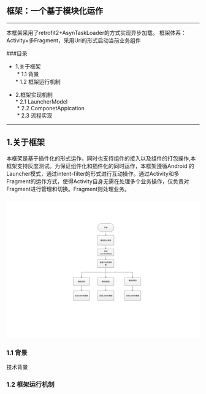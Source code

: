 ## 框架：一个基于模块化运作
---


本框架采用了retrofit2+AsynTaskLoader的方式实现异步加载。
 框架体系： Activity+多Fragment，采用Uri的形式启动当前业务组件

###目录

 
 * 1.关于框架<br/>
  * 1.1 背景<br/>
  * 1.2 框架运行机制<br/>
 
 * 2.框架实现机制<br/>
  * 2.1 LauncherModel<br/>
  * 2.2 ComponetAppication<br/>
  * 2.3 流程实现<br/>
    
---
<h2 id="1">1.关于框架</h2>

本框架是基于插件化的形式运作，同时也支持组件的接入以及组件的打包操作,本框架支持灰度测试。为保证组件化和插件化的同时运作，本框架遵循Android 的Launcher模式，通过intent-filter的形式进行互动操作。通过Activity和多Fragment的运作方式，使得Activity自身无需在处理多个业务操作，仅负责对Fragment进行管理和切换。Fragment则处理业务。

###
![](https://github.com/AndroidOpenSources/TestModuleDevelopment/blob/master/框架运行流程.png)

<h3 id="1.2">1.1 背景</h3>
 技术背景
<h3 id="1.2">1.2 框架运行机制</h3> 




